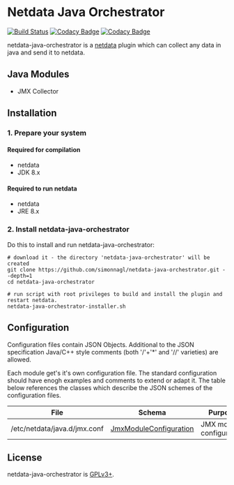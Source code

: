 # Netdata Java Orchestrator

[![Build Status](https://travis-ci.org/simonnagl/netdata-plugin-java-daemon.svg?branch=master)](https://travis-ci.org/simonnagl/netdata-plugin-java-daemon)
[![Codacy Badge](https://api.codacy.com/project/badge/Coverage/c5196ea860ba4cb8a47f40c5264cc17f)](https://www.codacy.com/app/simonnagl/netdata-plugin-java-daemon?utm_source=github.com&utm_medium=referral&utm_content=simonnagl/netdata-plugin-java-daemon&utm_campaign=Badge_Coverage)
[![Codacy Badge](https://api.codacy.com/project/badge/Grade/c5196ea860ba4cb8a47f40c5264cc17f)](https://www.codacy.com/app/simonnagl/netdata-plugin-java-daemon?utm_source=github.com&utm_medium=referral&utm_content=simonnagl/netdata-plugin-java-daemon&utm_campaign=badger)

netdata-java-orchestrator is a [netdata](https://github.com/firehol/netdata) plugin which can collect any data in java and send it to netdata.

## Java Modules

- JMX Collector

## Installation

### 1. Prepare your system

#### Required for compilation

- netdata
- JDK 8.x

#### Required to run netdata

- netdata
- JRE 8.x

### 2. Install netdata-java-orchestrator

Do this to install and run netdata-java-orchestrator:

```(sh)
# download it - the directory 'netdata-java-orchestrator' will be created
git clone https://github.com/simonnagl/netdata-java-orchestrator.git --depth=1
cd netdata-java-orchestrator

# run script with root privileges to build and install the plugin and restart netdata.
netdata-java-orchestrator-installer.sh
````

## Configuration

Configuration files contain JSON Objects.
Additional to the JSON specification Java/C++ style comments (both '/'+'*' and '//' varieties) are allowed.

Each module get's it's own configuration file. The standard configuration should have enogh examples and comments to extend or adapt it. The table below references the classes which describe the JSON schemes of the configuration files.

File                         | Schema | Purpose
---------------------------- | ------ | -------
/etc/netdata/java.d/jmx.conf | [JmxModuleConfiguration](https://github.com/simonnagl/netdata-java-orchestrator/blob/master/src/main/java/org/firehol/netdata/module/jmx/configuration/JmxModuleConfiguration.java)| JMX module configuration


## License

netdata-java-orchestrator is [GPLv3+](LICENSE).
